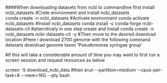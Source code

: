 ####When downloading datasets from ncbi to commandline first install ncbi_datasets 
#Crete environment and install ncbi_datasets  
conda create -n ncbi_datasets
#Activate environment 
conda activate ncbi_datasets
#Install ncbi_datasets 
conda install -c conda-forge ncbi-datasets-cli
#alternitively in one step create and install 
conda create -n ncbi_datasets ncbi-datasets-cli -y 
#Then move to the desired download location
#Here i download 2700 genome with the following command 
datasets download genome taxon 'Pseudomonas syringae group' 

#If this will take a considerable amount of time you may want to first run a screen session and request resources as below  

screen -S download_ncbi_data
#then
srun --partition=medium --cpus-per-task=8 --mem=16G --pty bash 
